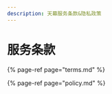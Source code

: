 ```yaml
---
description: 天幕服务条款&隐私政策
---
```


# 服务条款

{% page-ref page="terms.md" %}

{% page-ref page="policy.md" %}



